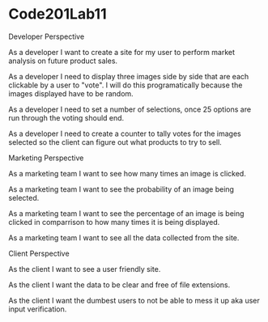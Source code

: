# Code201Lab11

Developer Perspective

As a developer I want to create a site for my user to perform market analysis on future product sales.

As a developer I need to display three images side by side that are each clickable by a user to "vote". I will do this programatically because the images displayed have to be random.

As a developer I need to set a number of selections, once 25 options are run through the voting should end.

As a developer I need to create a counter to tally votes for the images selected so the client can figure out what products to try to sell.


Marketing Perspective

As a marketing team I want to see how many times an image is clicked.

As a marketing team I want to see the probability of an image being selected.

As a marketing team I want to see the percentage of an image is being clicked in comparrison to how many times it is being displayed.

As a marketing team I want to see all the data collected from the site.


Client Perspective

As the client I want to see a user friendly site.

As the client I want the data to be clear and free of file extensions.

As the client I want the dumbest users to not be able to mess it up aka user input verification.
